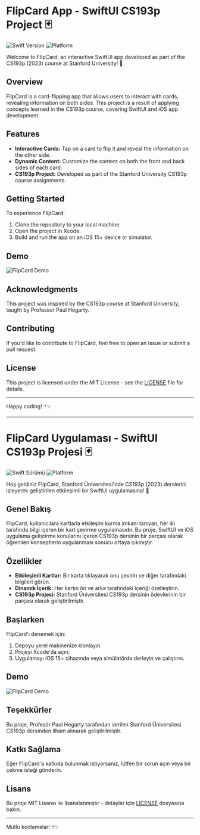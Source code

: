 # FlipCard App - SwiftUI CS193p Project 🃏

![Swift Version](https://img.shields.io/badge/swift-5.5-brightgreen)
![Platform](https://img.shields.io/badge/platform-iOS%2015%2B-lightgrey)

Welcome to FlipCard, an interactive SwiftUI app developed as part of the CS193p (2023) course at Stanford University! 🚀

## Overview

FlipCard is a card-flipping app that allows users to interact with cards, revealing information on both sides. This project is a result of applying concepts learned in the CS193p course, covering SwiftUI and iOS app development.

## Features

- **Interactive Cards:** Tap on a card to flip it and reveal the information on the other side.
- **Dynamic Content:** Customize the content on both the front and back sides of each card.
- **CS193p Project:** Developed as part of the Stanford University CS193p course assignments.

## Getting Started

To experience FlipCard:

1. Clone the repository to your local machine.
2. Open the project in Xcode.
3. Build and run the app on an iOS 15+ device or simulator.

## Demo

![FlipCard Demo](/Assets/FlipCard_Demo.gif)

## Acknowledgments

This project was inspired by the CS193p course at Stanford University, taught by Professor Paul Hegarty.

## Contributing

If you'd like to contribute to FlipCard, feel free to open an issue or submit a pull request.

## License

This project is licensed under the MIT License - see the [LICENSE](/LICENSE) file for details.

---

Happy coding! 🃏✨

-------------------------------------------------------------------------------------------------

# FlipCard Uygulaması - SwiftUI CS193p Projesi 🃏

![Swift Sürümü](https://img.shields.io/badge/swift-5.5-brightgreen)
![Platform](https://img.shields.io/badge/platform-iOS%2015%2B-lightgrey)

Hoş geldiniz FlipCard, Stanford Üniversitesi'nde CS193p (2023) derslerini izleyerek geliştirilen etkileşimli bir SwiftUI uygulamasına! 🚀

## Genel Bakış

FlipCard, kullanıcılara kartlarla etkileşim kurma imkanı tanıyan, her iki tarafında bilgi içeren bir kart çevirme uygulamasıdır. Bu proje, SwiftUI ve iOS uygulama geliştirme konularını içeren CS193p dersinin bir parçası olarak öğrenilen konseptlerin uygulanması sonucu ortaya çıkmıştır.

## Özellikler

- **Etkileşimli Kartlar:** Bir karta tıklayarak onu çevirin ve diğer tarafındaki bilgileri görün.
- **Dinamik İçerik:** Her kartın ön ve arka tarafındaki içeriği özelleştirin.
- **CS193p Projesi:** Stanford Üniversitesi CS193p dersinin ödevlerinin bir parçası olarak geliştirilmiştir.

## Başlarken

FlipCard'ı denemek için:

1. Depoyu yerel makinenize klonlayın.
2. Projeyi Xcode'da açın.
3. Uygulamayı iOS 15+ cihazında veya simülatörde derleyin ve çalıştırın.

## Demo

![FlipCard Demo](/Assets/FlipCard_Demo.gif)

## Teşekkürler

Bu proje, Profesör Paul Hegarty tarafından verilen Stanford Üniversitesi CS193p dersinden ilham alınarak geliştirilmiştir.

## Katkı Sağlama

Eğer FlipCard'a katkıda bulunmak istiyorsanız, lütfen bir sorun açın veya bir çekme isteği gönderin.

## Lisans

Bu proje MIT Lisansı ile lisanslanmıştır - detaylar için [LICENSE](/LICENSE) dosyasına bakın.

---

Mutlu kodlamalar! 🃏✨
